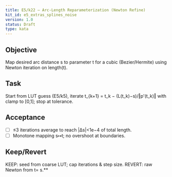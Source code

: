 ```yaml
---
title: E5/k22 — Arc-Length Reparameterization (Newton Refine)
kit_id: e5_extras_splines_noise
version: 1.0
status: Draft
type: kata
---
```

## Objective
Map desired arc distance s to parameter t for a cubic (Bezier/Hermite) using Newton iteration on length(t).
## Task
Start from LUT guess (E5/k5), iterate t_{k+1} = t_k − (L(t_k)−s)/‖p'(t_k)‖ with clamp to [0,1]; stop at tolerance.
## Acceptance
- [ ] ≤3 iterations average to reach |Δs|<1e−4 of total length.
- [ ] Monotone mapping s↦t; no overshoot at boundaries.
## Keep/Revert
KEEP: seed from coarse LUT; cap iterations & step size. REVERT: raw Newton from t= s.**